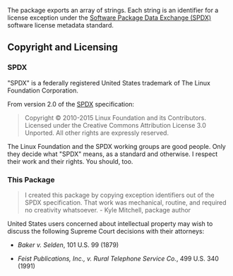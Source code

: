The package exports an array of strings. Each string is an identifier
for a license exception under the [Software Package Data Exchange
(SPDX)][spdx] software license metadata standard.

[spdx]: https://spdx.org

## Copyright and Licensing

### SPDX

"SPDX" is a federally registered United States trademark of The Linux
Foundation Corporation.

From version 2.0 of the [SPDX] specification:

> Copyright © 2010-2015 Linux Foundation and its Contributors. Licensed
> under the Creative Commons Attribution License 3.0 Unported. All other
> rights are expressly reserved.

The Linux Foundation and the SPDX working groups are good people. Only
they decide what "SPDX" means, as a standard and otherwise. I respect
their work and their rights. You should, too.

### This Package

> I created this package by copying exception identifiers out of the
> SPDX specification. That work was mechanical, routine, and required no
> creativity whatsoever. - Kyle Mitchell, package author

United States users concerned about intellectual property may wish to
discuss the following Supreme Court decisions with their attorneys:

* _Baker v. Selden_, 101 U.S. 99 (1879)

* _Feist Publications, Inc., v. Rural Telephone Service Co._,
  499 U.S. 340 (1991)
